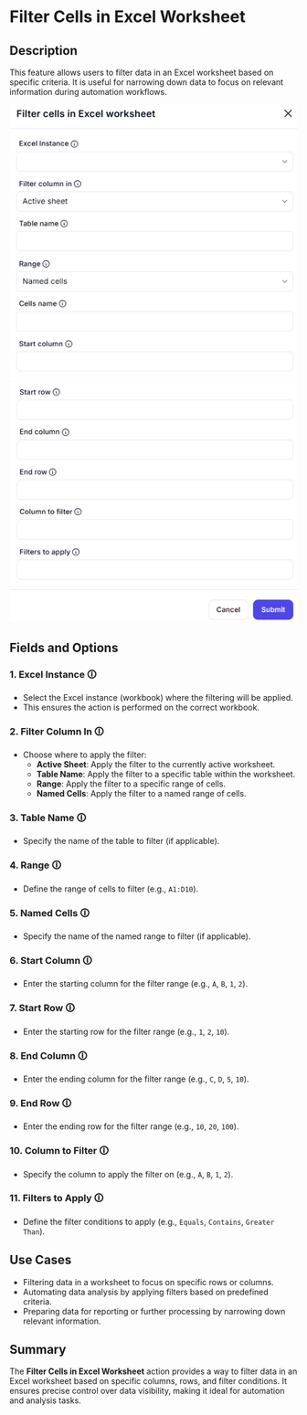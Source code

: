 # Filter Cells in Excel Worksheet  

## Description  

This feature allows users to filter data in an Excel worksheet based on specific criteria. It is useful for narrowing down data to focus on relevant information during automation workflows.  

![alt text](filter-cells-in-excel-worksheet1-1.png)
![alt text](filter-cells-in-excel-worksheet2-1.png)

## Fields and Options  

### 1. **Excel Instance** 🛈  

- Select the Excel instance (workbook) where the filtering will be applied.  
- This ensures the action is performed on the correct workbook.  

### 2. **Filter Column In** 🛈  

- Choose where to apply the filter:  
  - **Active Sheet**: Apply the filter to the currently active worksheet.  
  - **Table Name**: Apply the filter to a specific table within the worksheet.  
  - **Range**: Apply the filter to a specific range of cells.  
  - **Named Cells**: Apply the filter to a named range of cells.  

### 3. **Table Name** 🛈  

- Specify the name of the table to filter (if applicable).  

### 4. **Range** 🛈  

- Define the range of cells to filter (e.g., `A1:D10`).  

### 5. **Named Cells** 🛈  

- Specify the name of the named range to filter (if applicable).  

### 6. **Start Column** 🛈  

- Enter the starting column for the filter range (e.g., `A`, `B`, `1`, `2`).  

### 7. **Start Row** 🛈  

- Enter the starting row for the filter range (e.g., `1`, `2`, `10`).  

### 8. **End Column** 🛈  

- Enter the ending column for the filter range (e.g., `C`, `D`, `5`, `10`).  

### 9. **End Row** 🛈  

- Enter the ending row for the filter range (e.g., `10`, `20`, `100`).  

### 10. **Column to Filter** 🛈  

- Specify the column to apply the filter on (e.g., `A`, `B`, `1`, `2`).  

### 11. **Filters to Apply** 🛈

- Define the filter conditions to apply (e.g., `Equals`, `Contains`, `Greater Than`).  

## Use Cases  

- Filtering data in a worksheet to focus on specific rows or columns.  
- Automating data analysis by applying filters based on predefined criteria.  
- Preparing data for reporting or further processing by narrowing down relevant information.  

## Summary  

The **Filter Cells in Excel Worksheet** action provides a way to filter data in an Excel worksheet based on specific columns, rows, and filter conditions. It ensures precise control over data visibility, making it ideal for automation and analysis tasks.  
